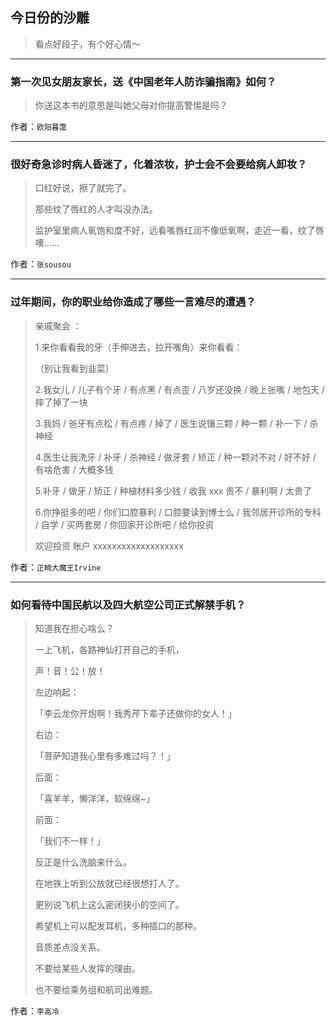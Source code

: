 ## 今日份的沙雕

> 看点好段子，有个好心情～


 
---

### 第一次见女朋友家长，送《中国老年人防诈骗指南》如何？

> 你送这本书的意思是叫她父母对你提高警惕是吗？


作者：`欧阳暮霭`

---

### 很好奇急诊时病人昏迷了，化着浓妆，护士会不会要给病人卸妆？

> 口红好说，擦了就完了。
> 
> 那些纹了唇红的人才叫没办法。
> 
> 监护室里病人氧饱和度不好，远看嘴唇红润不像低氧啊，走近一看，纹了唇噢……


作者：`张sousou`

---

### 过年期间，你的职业给你造成了哪些一言难尽的遭遇？

> 亲戚聚会 ：
> 
> 1.来你看看我的牙（手伸进去，拉开嘴角）来你看看：
> 
> （别让我看到韭菜）
> 
> 2.我女儿 / 儿子有个牙 / 有点黑 / 有点歪 / 八岁还没换 / 晚上张嘴 / 地包天 / 摔了掉了一块
> 
> 3.我妈 / 爸牙有点松 / 有点疼 / 掉了 / 医生说镶三颗 / 种一颗 / 补一下 / 杀神经
> 
> 4.医生让我洗牙 / 补牙 / 杀神经 / 做牙套 / 矫正 / 种一颗对不对 / 好不好 / 有啥危害 / 大概多钱
> 
> 5.补牙 / 做牙 / 矫正 / 种植材料多少钱 / 收我 xxx 贵不 / 暴利啊 / 太贵了
> 
> 6.你挣挺多的吧 / 你们口腔暴利 / 口腔要读到博士么 / 我邻居开诊所的专科 / 自学 / 买两套房 / 你回家开诊所吧 / 给你投资
> 
> 欢迎投资 账户 xxxxxxxxxxxxxxxxxxx


作者：`正畸大魔王Irvine`

---

### 如何看待中国民航以及四大航空公司正式解禁手机？

> 知道我在担心啥么？
> 
> 一上飞机，各路神仙打开自己的手机，
> 
> 声！音！公！放！
> 
> 左边响起：
> 
> 「李云龙你开炮啊！我秀芹下辈子还做你的女人！」
> 
> 右边：
> 
> 「菩萨知道我心里有多难过吗？！」
> 
> 后面：
> 
> 「喜羊羊，懒洋洋，软绵绵~」
> 
> 前面：
> 
> 「我们不一样！」
> 
> 反正是什么洗脑来什么。
> 
> 在地铁上听到公放就已经很想打人了。
> 
> 更别说飞机上这么密闭狭小的空间了。
> 
> 希望机上可以配发耳机，多种插口的那种。
> 
> 音质差点没关系。
> 
> 不要给某些人发挥的理由。
> 
> 也不要给乘务组和航司出难题。


作者：`李高冷`